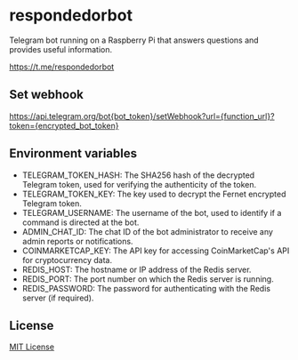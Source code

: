 # respondedorbot

Telegram bot running on a Raspberry Pi that answers questions and provides useful information.

https://t.me/respondedorbot

## Set webhook

https://api.telegram.org/bot{bot_token}/setWebhook?url={function_url}?token={encrypted_bot_token}

## Environment variables

- TELEGRAM_TOKEN_HASH: The SHA256 hash of the decrypted Telegram token, used for verifying the authenticity of the token.
- TELEGRAM_TOKEN_KEY: The key used to decrypt the Fernet encrypted Telegram token.
- TELEGRAM_USERNAME: The username of the bot, used to identify if a command is directed at the bot.
- ADMIN_CHAT_ID: The chat ID of the bot administrator to receive any admin reports or notifications.
- COINMARKETCAP_KEY: The API key for accessing CoinMarketCap's API for cryptocurrency data.
- REDIS_HOST: The hostname or IP address of the Redis server.
- REDIS_PORT: The port number on which the Redis server is running.
- REDIS_PASSWORD: The password for authenticating with the Redis server (if required).

## License

[MIT License](/LICENSE)

